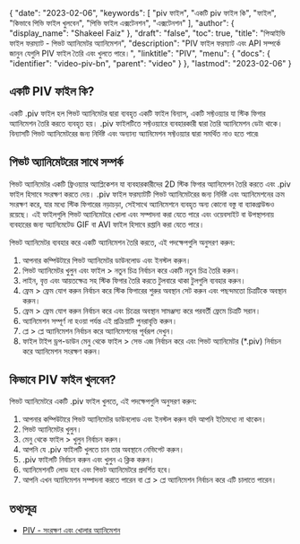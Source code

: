 {
  "date": "2023-02-06",
  "keywords": [
"piv ফাইল",
"একটি piv ফাইল কি",
"ফাইল",
"কিভাবে পিভি ফাইল খুলবেন",
"পিভি ফাইল এক্সটেনশন",
"এক্সটেনশন"
],
  "author": {
    "display_name": "Shakeel Faiz"
},
  "draft": "false",
  "toc": true,
  "title": "পিআইভি ফাইল ফরম্যাট - পিভট অ্যানিমেটর অ্যানিমেশন",
  "description": "PIV ফাইল ফরম্যাট এবং API সম্পর্কে জানুন যেগুলি PIV ফাইল তৈরি এবং খুলতে পারে।",
  "linktitle": "PIV",
  "menu": {
    "docs": {
      "identifier": "video-piv-bn",
      "parent": "video"
}
},
  "lastmod": "2023-02-06"
}

## একটি PIV ফাইল কি?

একটি .piv ফাইল হল পিভট অ্যানিমেটর দ্বারা ব্যবহৃত একটি ফাইল বিন্যাস, একটি সফ্টওয়্যার যা স্টিক ফিগার অ্যানিমেশন তৈরি করতে ব্যবহৃত হয়। .piv ফাইলটিতে সফ্টওয়্যারে ব্যবহারকারী দ্বারা তৈরি অ্যানিমেশন ডেটা থাকে। বিন্যাসটি পিভট অ্যানিমেটরের জন্য নির্দিষ্ট এবং অন্যান্য অ্যানিমেশন সফ্টওয়্যার দ্বারা সমর্থিত নাও হতে পারে৷

## পিভট অ্যানিমেটরের সাথে সম্পর্ক

পিভট অ্যানিমেটর একটি ফ্রিওয়্যার অ্যাপ্লিকেশন যা ব্যবহারকারীদের 2D স্টিক ফিগার অ্যানিমেশন তৈরি করতে এবং .piv ফাইল হিসাবে সংরক্ষণ করতে দেয়। .piv ফাইল ফরম্যাটটি পিভট অ্যানিমেটরের জন্য নির্দিষ্ট এবং অ্যানিমেশনের ক্রম সংরক্ষণ করে, যার মধ্যে স্টিক ফিগারের নড়াচড়া, সেইসাথে অ্যানিমেশনে ব্যবহৃত অন্য কোনো বস্তু বা ব্যাকগ্রাউন্ডও রয়েছে। এই ফাইলগুলি পিভট অ্যানিমেটরে খোলা এবং সম্পাদনা করা যেতে পারে এবং ওয়েবসাইট বা উপস্থাপনায় ব্যবহারের জন্য অ্যানিমেটেড GIF বা AVI ফাইল হিসাবে রপ্তানি করা যেতে পারে।

পিভট অ্যানিমেটর ব্যবহার করে একটি অ্যানিমেশন তৈরি করতে, এই পদক্ষেপগুলি অনুসরণ করুন:

1. আপনার কম্পিউটারে পিভট অ্যানিমেটর ডাউনলোড এবং ইনস্টল করুন।
2. পিভট অ্যানিমেটর খুলুন এবং ফাইল > নতুন চিত্র নির্বাচন করে একটি নতুন চিত্র তৈরি করুন।
3. লাইন, বৃত্ত এবং আয়তক্ষেত্র সহ স্টিক ফিগার তৈরি করতে টুলবারে থাকা টুলগুলি ব্যবহার করুন।
4. ফ্রেম > ফ্রেম যোগ করুন নির্বাচন করে স্টিক ফিগারের শুরুর অবস্থান সেট করুন এবং পছন্দমতো চিত্রটিকে অবস্থান করুন।
5. ফ্রেম > ফ্রেম যোগ করুন নির্বাচন করে এবং চিত্রের অবস্থান সামঞ্জস্য করে পরবর্তী ফ্রেমে চিত্রটি সরান।
6. অ্যানিমেশন সম্পূর্ণ না হওয়া পর্যন্ত এই প্রক্রিয়াটি পুনরাবৃত্তি করুন।
7. প্লে > প্লে অ্যানিমেশন নির্বাচন করে অ্যানিমেশনের পূর্বরূপ দেখুন।
8. ফাইল টাইপ ড্রপ-ডাউন মেনু থেকে ফাইল > সেভ এজ নির্বাচন করে এবং পিভট অ্যানিমেটর (*.piv) নির্বাচন করে অ্যানিমেশন সংরক্ষণ করুন।

## কিভাবে PIV ফাইল খুলবেন?

পিভট অ্যানিমেটরে একটি .piv ফাইল খুলতে, এই পদক্ষেপগুলি অনুসরণ করুন:

1. আপনার কম্পিউটারে পিভট অ্যানিমেটর ডাউনলোড এবং ইনস্টল করুন যদি আপনি ইতিমধ্যে না থাকেন।
2. পিভট অ্যানিমেটর খুলুন।
3. মেনু থেকে ফাইল > খুলুন নির্বাচন করুন।
4. আপনি যে .piv ফাইলটি খুলতে চান তার অবস্থানে নেভিগেট করুন।
5. .piv ফাইলটি নির্বাচন করুন এবং খুলুন এ ক্লিক করুন।
6. অ্যানিমেশনটি লোড হবে এবং পিভট অ্যানিমেটরে প্রদর্শিত হবে।
7. আপনি এখন অ্যানিমেশন সম্পাদনা করতে পারেন বা প্লে > প্লে অ্যানিমেশন নির্বাচন করে এটি চালাতে পারেন।

## তথ্যসূত্র
* [PIV - সংরক্ষণ এবং খোলার অ্যানিমেশন](https://pivotanimator.net/help4-2/saving___opening_animations.htm)


